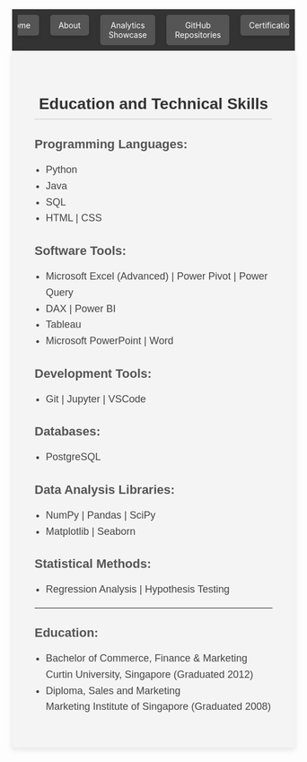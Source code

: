 <!-- Navigation bar -->
<nav style="background-color: #333; padding: 10px;">
    <ul style="list-style-type: none; margin: 0; padding: 0; display: flex; justify-content: center; max-width: 100%; overflow: hidden;">
        <li style="margin: 0 10px;">
            <a href="https://mbhagwan.github.io" style="color: white; text-decoration: none; padding: 10px 15px; background-color: #555; border-radius: 5px; text-align: center; display: block; box-shadow: 0px 4px 6px rgba(0, 0, 0, 0.1);">
                Home
            </a>
        </li>
        <li style="margin: 0 10px;">
            <a href="https://github.com/mbhagwan" target="_blank" style="color: white; text-decoration: none; padding: 10px 15px; background-color: #555; border-radius: 5px; text-align: center; display: block; box-shadow: 0px 4px 6px rgba(0, 0, 0, 0.1);">
                About
            </a>
        </li>
        <li style="margin: 0 10px;">
            <a href="https://mbhagwan.github.io/portfolio.html" style="color: white; text-decoration: none; padding: 10px 15px; background-color: #555; border-radius: 5px; text-align: center; display: block; box-shadow: 0px 4px 6px rgba(0, 0, 0, 0.1);">
                Analytics Showcase
            </a>
        </li>
        <li style="margin: 0 10px;">
            <a href="https://github.com/mbhagwan?tab=repositories" target="_blank" style="color: white; text-decoration: none; padding: 10px 15px; background-color: #555; border-radius: 5px; text-align: center; display: block; box-shadow: 0px 4px 6px rgba(0, 0, 0, 0.1);">
                GitHub Repositories
            </a>
        </li>
        <li style="margin: 0 10px;">
            <a href="https://mbhagwan.github.io/certified_skills.html" style="color: white; text-decoration: none; padding: 10px 15px; background-color: #555; border-radius: 5px; text-align: center; display: block; box-shadow: 0px 4px 6px rgba(0, 0, 0, 0.1);">
                Certifications
            </a>
        </li>
    </ul>
</nav>


<div style="background-color: #f4f4f4; padding: 40px; font-family: 'Arial', sans-serif; max-width: 800px; margin: auto; box-shadow: 0px 4px 10px rgba(0, 0, 0, 0.1);">
    <!-- Education & Technical Skills Header -->
    <h2 style="color: #333; font-family: 'Oswald', sans-serif; font-size: 28px; text-align: center; border-bottom: 2px solid #ddd; padding-bottom: 10px; margin-bottom: 30px;">
        Education and Technical Skills
    </h2>
    <!-- Languages Section -->
    <h3 style="color: #555; font-family: 'Oswald', sans-serif; font-size: 22px; margin-bottom: 10px;">Programming Languages:</h3>
    <ul style="color: #444; font-size: 18px; line-height: 1.6; padding-left: 20px;">
        <li>Python</li>
        <li>Java</li>
        <li>SQL</li>
        <li>HTML | CSS</li>
    </ul>
    <!-- Tools Section -->
    <h3 style="color: #555; font-family: 'Oswald', sans-serif; font-size: 22px; margin-bottom: 10px;">Software Tools:</h3>
    <ul style="color: #444; font-size: 18px; line-height: 1.6; padding-left: 20px;">
        <li>Microsoft Excel (Advanced) | Power Pivot | Power Query</li>
        <li>DAX | Power BI</li>
        <li>Tableau</li>
        <li>Microsoft PowerPoint | Word</li>
    </ul>
    <!-- Development Section -->
    <h3 style="color: #555; font-family: 'Oswald', sans-serif; font-size: 22px; margin-bottom: 10px;">Development Tools:</h3>
    <ul style="color: #444; font-size: 18px; line-height: 1.6; padding-left: 20px;">
        <li>Git | Jupyter | VSCode</li>
    </ul>
    <!-- Databases Section -->
    <h3 style="color: #555; font-family: 'Oswald', sans-serif; font-size: 22px; margin-bottom: 10px;">Databases:</h3>
    <ul style="color: #444; font-size: 18px; line-height: 1.6; padding-left: 20px;">
        <li>PostgreSQL</li>
    </ul>
    <!-- Libraries Section -->
    <h3 style="color: #555; font-family: 'Oswald', sans-serif; font-size: 22px; margin-bottom: 10px;">Data Analysis Libraries:</h3>
    <ul style="color: #444; font-size: 18px; line-height: 1.6; padding-left: 20px;">
        <li>NumPy | Pandas | SciPy</li>
        <li>Matplotlib | Seaborn</li>
    </ul>
    <!-- Statistical Analysis Section -->
    <h3 style="color: #555; font-family: 'Oswald', sans-serif; font-size: 22px; margin-bottom: 10px;">Statistical Methods:</h3>
    <ul style="color: #444; font-size: 18px; line-height: 1.6; padding-left: 20px;">
        <li>Regression Analysis | Hypothesis Testing</li>
    </ul>
    <hr>
    <!-- Education Section -->
    <h3 style="color: #555; font-family: 'Oswald', sans-serif; font-size: 22px; margin-bottom: 10px;">Education:</h3>
    <ul style="color: #444; font-size: 18px; line-height: 1.6; padding-left: 20px;">
        <li>Bachelor of Commerce, Finance & Marketing<br> Curtin University, Singapore (Graduated 2012)</li>
        <li>Diploma, Sales and Marketing<br> Marketing Institute of Singapore (Graduated 2008)</li>
    </ul>
</div>
